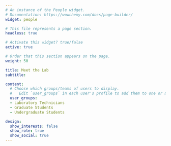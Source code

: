 ```yaml
---
# An instance of the People widget.
# Documentation: https://wowchemy.com/docs/page-builder/
widget: people

# This file represents a page section.
headless: true

# Activate this widget? true/false
active: true  

# Order that this section appears on the page.
weight: 50

title: Meet the Lab
subtitle:

content:
  # Choose which groups/teams of users to display.
  #   Edit `user_groups` in each user's profile to add them to one or more of these groups.
  user_groups:
  - Laboratory Technicians
  - Graduate Students
  - Undergraduate Students

design:
  show_interests: false
  show_role: true
  show_social: true
---
```


